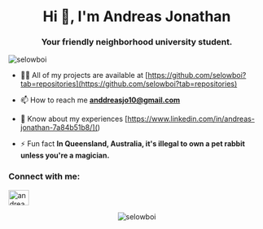 <h1 align="center">Hi 👋, I'm Andreas Jonathan</h1>
<h3 align="center">Your friendly neighborhood university student.</h3>

<p align="left"> <img src="https://komarev.com/ghpvc/?username=selowboi&label=Profile%20views&color=0e75b6&style=flat" alt="selowboi" /> </p>

- 👨‍💻 All of my projects are available at [https://github.com/selowboi?tab=repositories](https://github.com/selowboi?tab=repositories)

- 📫 How to reach me **anddreasjo10@gmail.com**

- 📄 Know about my experiences [https://www.linkedin.com/in/andreas-jonathan-7a84b51b8/](<a href="https://linkedin.com/in/andreas-jonathan-7a84b51b8" target="blank"></a>)

- ⚡ Fun fact **In Queensland, Australia, it's illegal to own a pet rabbit unless you're a magician.**

<h3 align="left">Connect with me:</h3>
<p align="left">
<a href="https://linkedin.com/in/andreas-jonathan-7a84b51b8" target="blank"><img align="center" src="https://raw.githubusercontent.com/rahuldkjain/github-profile-readme-generator/master/src/images/icons/Social/linked-in-alt.svg" alt="andreas-jonathan-7a84b51b8" height="30" width="40" /></a>
</p>

<p align="center"><img align="center" src="https://github-readme-stats.vercel.app/api/top-langs?username=selowboi&show_icons=true&locale=en&layout=compact" alt="selowboi" /></p>
